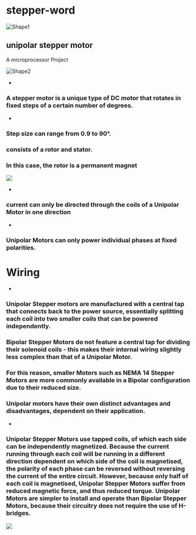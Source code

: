 # stepper-word
![Shape1](RackMultipart20220107-4-jmu75m_html_7a7eb56b526e28e8.gif)

## **unipolar stepper motor**

A microprocessor Project

 ![Shape2](RackMultipart20220107-4-jmu75m_html_1d195ac1585e3fb2.gif)

-
###
### A stepper motor is a unique type of DC motor that rotates in fixed steps of a certain number of degrees.

-
### **Step size can range from 0.9 to 90°.**

### **consists of a rotor and stator.**

### **In this case, the rotor is a permanent magnet**

![](RackMultipart20220107-4-jmu75m_html_54c2d11dfda64b20.gif)

-
###
### current can only be directed through the coils of a Unipolar Motor in one direction

-
### **Unipolar Motors can only power individual phases at fixed polarities.**

#
# Wiring

-
### **Unipolar Stepper motors are manufactured with a central tap that connects back to the power source, essentially splitting each coil into two smaller coils that can be powered independently.**

### **Bipolar Stepper Motors do not feature a central tap for dividing their solenoid coils - this makes their internal wiring slightly less complex than that of a Unipolar Motor.**

### **For this reason, smaller Motors such as NEMA 14 Stepper Motors are more commonly available in a Bipolar configuration due to their reduced size.**

### **Unipolar motors have their own distinct advantages and disadvantages, dependent on their application.**

-
### **Unipolar Stepper Motors use tapped coils, of which each side can be independently magnetized. Because the current running through each coil will be running in a different direction dependent on which side of the coil is magnetised, the polarity of each phase can be reversed without reversing the current of the entire circuit. However, because only half of each coil is magnetised, Unipolar Stepper Motors suffer from reduced magnetic force, and thus reduced torque. Unipolar Motors are simpler to install and operate than Bipolar Stepper Motors, because their circuitry does not require the use of H-bridges.**

![](RackMultipart20220107-4-jmu75m_html_6bfd4f83d866bc48.gif)
